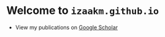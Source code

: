 # Welcome to `izaakm.github.io`

- View my publications on [Google Scholar](https://scholar.google.com/citations?hl=en&tzom=300&user=51I5vxkAAAAJ&view_op=list_works&sortby=pubdate)

<!-- END -->
